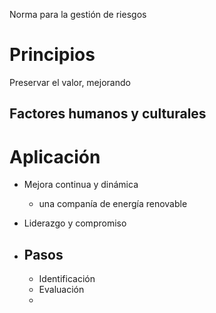 Norma para la gestión de riesgos
# Principios
Preservar el valor, mejorando

## Factores humanos y culturales

# Aplicación
- Mejora continua y dinámica
	- una companía de energía renovable

- Liderazgo y compromiso
- ## Pasos
	- Identificación
	- Evaluación
	- 